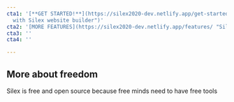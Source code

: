 ```yaml
---
cta1: '[**GET STARTED!**](https://silex2020-dev.netlify.app/get-started/ "Get started
  with Silex website builder")'
cta2: '[MORE FEATURES](https://silex2020-dev.netlify.app/features/ "Silex features")'
cta3: ''
cta4: ''

---
```

## **More about freedom**

Silex is free and open source because free minds need to have free tools